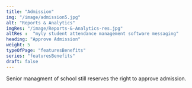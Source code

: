 ```yaml
---
title: "Admission"
img: "/image/admission5.jpg"
alt: "Reports & Analytics"
imgRes: "/image/Reports-&-Analytics-res.jpg"
altRes :  "myly student attendance management software messaging" 
heading: "Approve Admission" 
weight: 5
typeOfPage: "featuresBenefits"
series: "featuresBenefits"
draft: false
---
```


Senior managment of school still reserves the right to approve admission. 